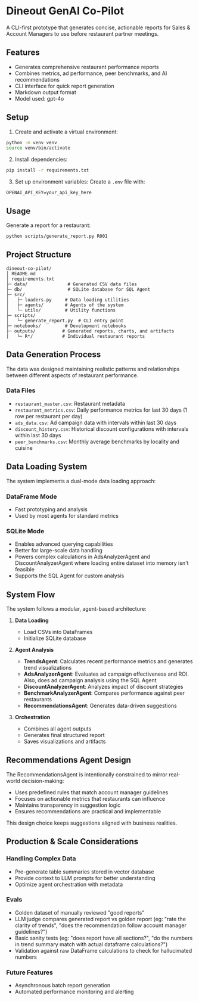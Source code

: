 # Dineout GenAI Co-Pilot

A CLI-first prototype that generates concise, actionable reports for Sales & Account Managers to use before restaurant partner meetings.

## Features

- Generates comprehensive restaurant performance reports
- Combines metrics, ad performance, peer benchmarks, and AI recommendations
- CLI interface for quick report generation
- Markdown output format
- Model used: gpt-4o

## Setup

1. Create and activate a virtual environment:
```bash
python -m venv venv
source venv/bin/activate
```

2. Install dependencies:
```bash
pip install -r requirements.txt
```

3. Set up environment variables:
Create a `.env` file with:
```
OPENAI_API_KEY=your_api_key_here
```

## Usage

Generate a report for a restaurant:
```bash
python scripts/generate_report.py R001
```

## Project Structure

```
dineout-co-pilot/
│ README.md
│ requirements.txt
├─ data/               # Generated CSV data files
├─ db/                 # SQLite database for SQL Agent
├─ src/
│   ├─ loaders.py     # Data loading utilities
│   ├─ agents/        # Agents of the system
│   └─ utils/         # Utility functions
├─ scripts/
│   └─ generate_report.py  # CLI entry point
├─ notebooks/         # Development notebooks
├─ outputs/          # Generated reports, charts, and artifacts
|   └─ R*/           # Individual restaurant reports
```

## Data Generation Process

The data was designed maintaining realistic patterns and relationships between different aspects of restaurant performance.


### Data Files
- `restaurant_master.csv`: Restaurant metadata
- `restaurant_metrics.csv`: Daily performance metrics for last 30 days (1 row per restaurant per day)
- `ads_data.csv`: Ad campaign data with intervals within last 30 days
- `discount_history.csv`: Historical discount configurations with intervals within last 30 days
- `peer_benchmarks.csv`: Monthly average benchmarks by locality and cuisine


## Data Loading System

The system implements a dual-mode data loading approach:

### DataFrame Mode
- Fast prototyping and analysis
- Used by most agents for standard metrics

### SQLite Mode
- Enables advanced querying capabilities
- Better for large-scale data handling
- Powers complex calculations in AdsAnalyzerAgent and DiscountAnalyzerAgent where loading entire dataset into memory isn't feasible
- Supports the SQL Agent for custom analysis

## System Flow

The system follows a modular, agent-based architecture:

1. **Data Loading**
   - Load CSVs into DataFrames
   - Initialize SQLite database

2. **Agent Analysis**
   - **TrendsAgent**: Calculates recent performance metrics and generates trend visualizations
   - **AdsAnalyzerAgent**: Evaluates ad campaign effectiveness and ROI. Also, does ad campaign analysis using the SQL Agent
   - **DiscountAnalyzerAgent**: Analyzes impact of discount strategies
   - **BenchmarkAnalyzerAgent**: Compares performance against peer restaurants
   - **RecommendationsAgent**: Generates data-driven suggestions

3. **Orchestration**
   - Combines all agent outputs
   - Generates final structured report
   - Saves visualizations and artifacts

## Recommendations Agent Design

The RecommendationsAgent is intentionally constrained to mirror real-world decision-making:

- Uses predefined rules that match account manager guidelines
- Focuses on actionable metrics that restaurants can influence
- Maintains transparency in suggestion logic
- Ensures recommendations are practical and implementable

This design choice keeps suggestions aligned with business realities.

## Production & Scale Considerations

### Handling Complex Data
- Pre-generate table summaries stored in vector database
- Provide context to LLM prompts for better understanding
- Optimize agent orchestration with metadata

### Evals
- Golden dataset of manually reviewed "good reports"
- LLM judge compares generated report vs golden report (eg: "rate the clarity of trends", "does the recommendation follow account manager guidelines?")
- Basic sanity tests (eg: "does report have all sections?", "do the numbers in trend summary match with actual dataframe calculations?")
- Validation against raw DataFrame calculations to check for hallucimated numbers

### Future Features
- Asynchronous batch report generation
- Automated performance monitoring and alerting
